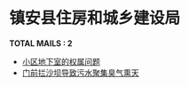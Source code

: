 # 镇安县住房和城乡建设局
__TOTAL MAILS : 2__
- [小区地下室的权属问题](../../categories/mails/6042.md)
- [门前拦沙坝导致污水聚集臭气熏天](../../categories/mails/5424.md)